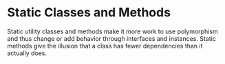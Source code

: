# Static Classes and Methods

Static utility classes and methods make it more work to use polymorphism and thus change or add behavior through interfaces and instances. Static methods give the illusion that a class has fewer dependencies than it actually does.